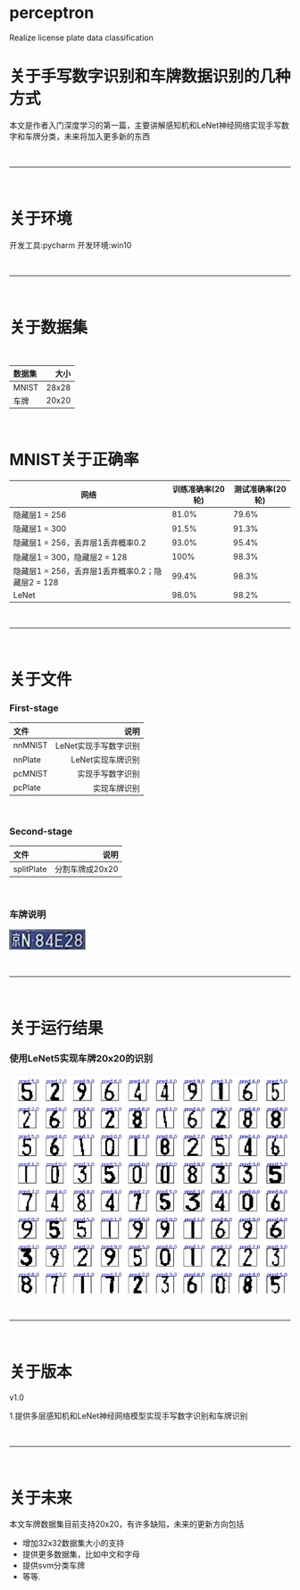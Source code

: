 # perceptron
Realize license plate data classification


# 关于手写数字识别和车牌数据识别的几种方式

本文是作者入门深度学习的第一篇，主要讲解感知机和LeNet神经网络实现手写数字和车牌分类，未来将加入更多新的东西

<br>
<hr>
<br>

# 关于环境

开发工具:pycharm
开发环境:win10

<br>
<hr>
<br>


# 关于数据集

<br>


| 数据集 | 大小 | 
| :-----| ----: |
| MNIST | 28x28 | 
| 车牌 | 20x20 | 

<br>

# MNIST关于正确率

| 网络 | 训练准确率(20轮) |测试准确率(20轮)|
|--|--|--|
| 隐藏层1 = 256 | 81.0% |79.6%|
| 隐藏层1 = 300 |91.5%  |91.3%|
| 隐藏层1 = 256，丢弃层1丢弃概率0.2 |93.0%  |95.4%|
| 隐藏层1 = 300，隐藏层2 = 128 | 100% |98.3%|
| 隐藏层1 = 256，丢弃层1丢弃概率0.2；隐藏层2 = 128 | 99.4% |98.3%|
| LeNet | 98.0% |98.2%|


<br>
<hr>
<br>

# 关于文件

### First-stage

| 文件 | 说明 | 
| :-----| ----: |
| nnMNIST | LeNet实现手写数字识别 | 
| nnPlate | LeNet实现车牌识别 | 
| pcMNIST | 实现手写数字识别 | 
| pcPlate | 实现车牌识别 | 


<br>

### Second-stage



| 文件 | 说明 | 
| :-----| ----: |
| splitPlate | 分割车牌成20x20 | 

<br>

### 车牌说明

![avater](Results/A01_N84E28_0.jpg)

<br>
<hr>
<br>

# 关于运行结果

### 使用LeNet5实现车牌20x20的识别
![avater](Results/LeNet5_Plate_20x20_0_9.jpg)

<br>
<hr>
<br>

# 关于版本

v1.0

1.提供多层感知机和LeNet神经网络模型实现手写数字识别和车牌识别


<br>
<hr>
<br>

# 关于未来

本文车牌数据集目前支持20x20，有许多缺陷，未来的更新方向包括

 - 增加32x32数据集大小的支持
 - 提供更多数据集，比如中文和字母
 - 提供svm分类车牌
 - 等等.


